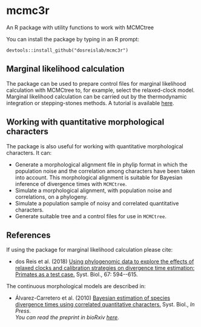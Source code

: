 # mcmc3r
An R package with utility functions to work with MCMCtree

You can install the package by typing in an R prompt:
```
devtools::install_github("dosreislab/mcmc3r")
```

## Marginal likelihood calculation
The package can be used to prepare control files for marginal likelihood calculation with MCMCtree to, for example, select the relaxed-clock model. Marginal likelihood calculation can be carried out by the thermodynamic integration or stepping-stones methods. A tutorial is available [here](https://dosreislab.github.io/2017/10/24/marginal-likelihood-mcmc3r.html).

## Working with quantitative morphological characters
The package is also useful for working with quantitative morphological characters. It can:  

   * Generate a morphological alignment file in phylip format in which the population noise and the correlation among characters have been taken into account. This morphological alignment is suitable for Bayesian inference of divergence times with `MCMCtree`.
   * Simulate a morphological alignment, with population noise and correlations, on a phylogeny.
   * Simulate a population sample of noisy and correlated quantitative characters.
   * Generate suitable tree and a control files for use in `MCMCtree`.

## References
If using the package for marginal likelihood calculation please cite:

* dos Reis et al. (2018) [Using phylogenomic data to explore the effects of relaxed clocks and calibration strategies on divergence time estimation: Primates as a test case.](https://doi.org/10.1093/sysbio/syy001) Syst. Biol., 67: 594--615.

The continuous morphological models are described in:

* Álvarez-Carretero et al. (2010) [Bayesian estimation of species divergence times using correlated quantitative characters.](https://doi.org/10.1093/sysbio/syz015) Syst. Biol., *In Press*.  
*You can read the preprint in bioRxiv [here](https://doi.org/10.1101/441105).*
